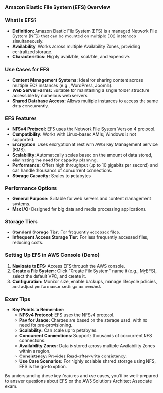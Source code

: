 ### Amazon Elastic File System (EFS) Overview

### What is EFS?

- **Definition:** Amazon Elastic File System (EFS) is a managed Network File System (NFS) that can be mounted on multiple EC2 instances simultaneously.
- **Availability:** Works across multiple Availability Zones, providing centralized storage.
- **Characteristics:** Highly available, scalable, and expensive.

### Use Cases for EFS

- **Content Management Systems:** Ideal for sharing content across multiple EC2 instances (e.g., WordPress, Joomla).
- **Web Server Farms:** Suitable for maintaining a single folder structure accessible by numerous web servers.
- **Shared Database Access:** Allows multiple instances to access the same data concurrently.

### EFS Features

- **NFSv4 Protocol:** EFS uses the Network File System Version 4 protocol.
- **Compatibility:** Works with Linux-based AMIs; Windows is not supported.
- **Encryption:** Uses encryption at rest with AWS Key Management Service (KMS).
- **Scalability:** Automatically scales based on the amount of data stored, eliminating the need for capacity planning.
- **Performance:** Offers high throughput (up to 10 gigabits per second) and can handle thousands of concurrent connections.
- **Storage Capacity:** Scales to petabytes.

### Performance Options

- **General Purpose:** Suitable for web servers and content management systems.
- **Max I/O:** Designed for big data and media processing applications.

### Storage Tiers

- **Standard Storage Tier:** For frequently accessed files.
- **Infrequent Access Storage Tier:** For less frequently accessed files, reducing costs.

### Setting Up EFS in AWS Console (Demo)

1. **Navigate to EFS:** Access EFS through the AWS console.
2. **Create a File System:** Click "Create File System," name it (e.g., MyEFS), select the default VPC, and create it.
3. **Configuration:** Monitor size, enable backups, manage lifecycle policies, and adjust performance settings as needed.

### Exam Tips

- **Key Points to Remember:**
    - **NFSv4 Protocol:** EFS uses the NFSv4 protocol.
    - **Pay for Usage:** Charges are based on the storage used, with no need for pre-provisioning.
    - **Scalability:** Can scale up to petabytes.
    - **Concurrent Connections:** Supports thousands of concurrent NFS connections.
    - **Availability Zones:** Data is stored across multiple Availability Zones within a region.
    - **Consistency:** Provides Read-after-write consistency.
    - **Use Case Scenarios:** For highly scalable shared storage using NFS, EFS is the go-to option.

By understanding these key features and use cases, you'll be well-prepared to answer questions about EFS on the AWS Solutions Architect Associate exam.